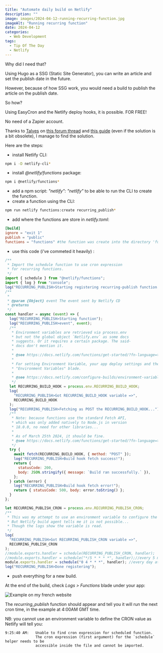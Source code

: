 ```yaml
---
title: "Automate daily build on Netlify"
description: ""
image: images/2024-04-12-running-recurring-function.jpg
imageAlt: "Running recurring function"
date: 2024-04-12
categories:
  - Web Development
tags:
  - Tip Of The Day
  - Netlify
---
```


Why did I need that?

Using Hugo as a SSG (Static Site Generator), you can write an article and set the publish date in the future.

However, because of how SSG work, you would need a build to publish the article on the publish date.

So how?

Using EasyCron and the Netlify deploy hooks, it is possible. FOR FREE!

No need of a Zapier account.

Thanks to [Talves](https://answers.netlify.com/u/talves) on [this forum thread](https://answers.netlify.com/t/scheduling-builds-and-deploys-with-netlify/2563/5) and [this guide](https://www.raymondcamden.com/2022/02/04/an-early-look-at-netlify-scheduled-functions) (even if the solution is a bit obsolete), I manage to find the solution.

Here are the steps:

- install Netlify CLI:

```bash
npm i -D netlify-cli*
```

- install _@netlify/functions_ package:

```bash
npm i @netlify/functions*
```

- add a npm script: _"netlify": "netlify"_ to be able to run the CLI to create the function.
- create a function using the CLI:

```bash
npm run netlify functions:create recurring_publish*
```

- add where the functions are store in _netlify.toml_:

```toml
[build]
ignore = "exit 1"
publish = "public"
functions = "functions" #the function was create into the directory 'functions' at the root of your repository.
```

- use this code (i’ve commeted it heavily) :

```jsx
/**
 * Import the schedule function to use cron expression
 * for recurring functions.
 */
import { schedule } from "@netlify/functions";
import { log } from "console";
log("RECURRING_PUBLISH>Starting registering recurring-publish function...");
/**
 *
 * @param {Object} event The event sent by Netlify CD
 * @returns
 */
const handler = async (event) => {
  log("RECURRING_PUBLISH>Starting function");
  log("RECURRING_PUBLISH>event", event);
  /**
   * Environment variables are retrieved via process.env
   * but not the global object `Netlify.env` as some docs
   * suggests. Or it requires a certain package. The said-
   * docs don't mention it.
   *
   * @see https://docs.netlify.com/functions/get-started/?fn-language=ts#environment-variables
   *
   * For setting Environment Variable, your app deploy settings and the
   * "Environment Variables" blade.
   *
   * @see https://docs.netlify.com/configure-builds/environment-variables/
   */
  let RECURRING_BUILD_HOOK = process.env.RECURRING_BUILD_HOOK;
  log(
    "RECURRING_PUBLISH>Got RECURRING_BUILD_HOOK variable =>",
    RECURRING_BUILD_HOOK
  );
  log("RECURRING_PUBLISH>Fetching as POST the RECURRING_BUILD_HOOK...");
  /**
   * Note: because functions use the standard Fetch API,
   * which was only added natively to Node.js in version
   * 18.0.0, no need for other libraries...
   *
   * As of March 25th 2024, it should be fine.
   * @see https://docs.netlify.com/functions/get-started/?fn-language=ts#runtime
   */
  try {
    await fetch(RECURRING_BUILD_HOOK, { method: "POST" });
    log("RECURRING_PUBLISH>Build hook fetch success!");
    return {
      statusCode: 200,
      body: JSON.stringify({ message: `Build ran successfully.` }),
    };
  } catch (error) {
    log("RECURRING_PUBLISH>Build hook fetch error!");
    return { statusCode: 500, body: error.toString() };
  }
};

let RECURRING_PUBLISH_CRON = process.env.RECURRING_PUBLISH_CRON;
/**
 * This was my attempt to use an environment variable to configure the cron.
 * But Netlify build agent tells me it is not possible...
 * Though the logs show the variable is read.
 */
log(
  "RECURRING_PUBLISH>Got RECURRING_PUBLISH_CRON variable =>",
  RECURRING_PUBLISH_CRON
);
//module.exports.handler = schedule(RECURRING_PUBLISH_CRON, handler);
//module.exports.handler = schedule("*/5 * * * *", handler);//every 5 min
module.exports.handler = schedule("0 4 * * *", handler); //every day at 4am GMT
log("RECURRING_PUBLISH>Done registering");
```

- push everything for a new build.

At the end of the build, check _Logs > Functions_ blade under your app:

![Example on my french website](images/2024-04-12-running-recurring-function.jpg)

The _recurring_publish_ function should appear and tell you it will run the next cron time, in the example at 4:00AM GMT time.

NB: you cannot use an environment variable to define the CRON value as Netlify will tell you:

```log
9:25:40 AM:   Unable to find cron expression for scheduled function.
              The cron expression (first argument) for the `schedule` helper needs to be
              accessible inside the file and cannot be imported.
```
